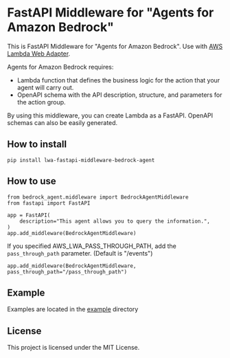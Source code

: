 # FastAPI Middleware for "Agents for Amazon Bedrock"

This is FastAPI Middleware for "Agents for Amazon Bedrock". Use with [AWS Lambda Web Adapter](https://github.com/awslabs/aws-lambda-web-adapter).

Agents for Amazon Bedrock requires:

* Lambda function that defines the business logic for the action that your agent will carry out. 
* OpenAPI schema with the API description, structure, and parameters for the action group.

By using this middleware, you can create Lambda as a FastAPI. OpenAPI schemas can also be easily generated.


## How to install

```shell
pip install lwa-fastapi-middleware-bedrock-agent
```

## How to use

```shell
from bedrock_agent.middleware import BedrockAgentMiddleware
from fastapi import FastAPI

app = FastAPI(
    description="This agent allows you to query the information.",
)
app.add_middleware(BedrockAgentMiddleware)
```

If you specified AWS_LWA_PASS_THROUGH_PATH, add the `pass_through_path` parameter. (Default is "/events")

```
app.add_middleware(BedrockAgentMiddleware, pass_through_path="/pass_through_path")
```

## Example

Examples are located in the [example](./example/) directory

## License

This project is licensed under the MIT License.
